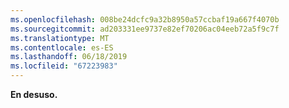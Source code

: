 ```yaml
---
ms.openlocfilehash: 008be24dcfc9a32b8950a57ccbaf19a667f4070b
ms.sourcegitcommit: ad203331ee9737e82ef70206ac04eeb72a5f9c7f
ms.translationtype: MT
ms.contentlocale: es-ES
ms.lasthandoff: 06/18/2019
ms.locfileid: "67223983"
---
```

**En desuso.**